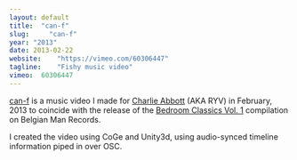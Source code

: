 ```yaml
---
layout: default
title:  "can-f"
slug:     "can-f"
year: "2013"
date: 2013-02-22
website:    "https://vimeo.com/60306447"
tagline:    "Fishy music video"
vimeo:  60306447
---
```

<a href="https://vimeo.com/60306447">can-f</a> is a music video I made for <a href="http://belgianman.com/abbott">Charlie Abbott</a> (AKA RYV) in February, 2013 to coincide with the release of the <a href="http://music.belgianman.com/album/bedroom-classics-vol-1">Bedroom Classics Vol.&nbsp;1</a> compilation on Belgian Man Records.</p>

I created the video using CoGe and Unity3d, using audio-synced timeline information piped in over OSC.

